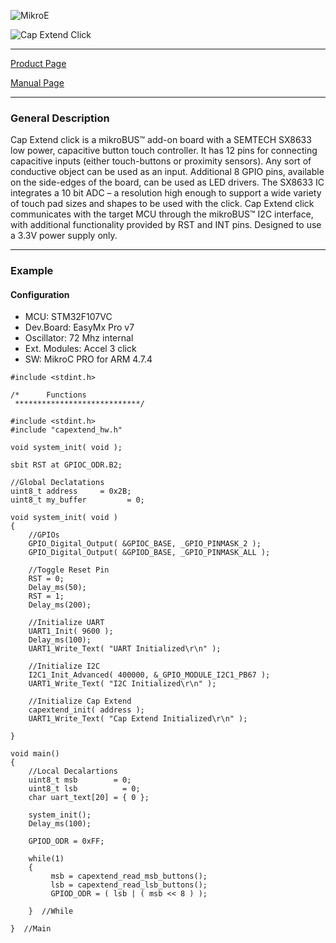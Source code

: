 ![MikroE](http://www.mikroe.com/img/designs/beta/logo_small.png)

![Cap Extend Click](http://cdn.mikroe.com/img/click/cap-extend/cap-extend-click.png)

---
[Product Page](http://www.mikroe.com/click/cap-extend/)

[Manual Page](http://docs.mikroe.com/Cap_Extend_click)

---

### General Description

Cap Extend click is a mikroBUS™ add-on board with a SEMTECH SX8633 low power, capacitive button touch controller. It has 12 pins for connecting capacitive inputs (either touch-buttons or proximity sensors). Any sort of conductive object can be used as an input. Additional 8 GPIO pins, available on the side-edges of the board, can be used as LED drivers. The SX8633 IC integrates a 10 bit ADC – a resolution high enough to support a wide variety of touch pad sizes and shapes to be used with the click. Cap Extend click communicates with the target MCU through the mikroBUS™ I2C interface, with additional functionality provided by RST and INT pins. Designed to use a 3.3V power supply only.


---

### Example

#### Configuration
* MCU:             STM32F107VC
* Dev.Board:       EasyMx Pro v7
* Oscillator:      72 Mhz internal
* Ext. Modules:    Accel 3 click
* SW:              MikroC PRO for ARM 4.7.4

```
#include <stdint.h>

/*      Functions
 ****************************/

#include <stdint.h>
#include "capextend_hw.h"

void system_init( void );

sbit RST at GPIOC_ODR.B2;

//Global Declatations
uint8_t address     = 0x2B;
uint8_t my_buffer         = 0;

void system_init( void )
{
    //GPIOs
    GPIO_Digital_Output( &GPIOC_BASE, _GPIO_PINMASK_2 );
    GPIO_Digital_Output( &GPIOD_BASE, _GPIO_PINMASK_ALL );

    //Toggle Reset Pin
    RST = 0;
    Delay_ms(50);
    RST = 1;
    Delay_ms(200);
    
    //Initialize UART
    UART1_Init( 9600 );
    Delay_ms(100);
    UART1_Write_Text( "UART Initialized\r\n" );
    
    //Initialize I2C
    I2C1_Init_Advanced( 400000, &_GPIO_MODULE_I2C1_PB67 );
    UART1_Write_Text( "I2C Initialized\r\n" );
    
    //Initialize Cap Extend
    capextend_init( address );
    UART1_Write_Text( "Cap Extend Initialized\r\n" );
    
}

void main() 
{
    //Local Decalartions
    uint8_t msb        = 0;
    uint8_t lsb          = 0;
    char uart_text[20] = { 0 };
    
    system_init();
    Delay_ms(100);
    
    GPIOD_ODR = 0xFF;

    while(1)
    {
         msb = capextend_read_msb_buttons();
         lsb = capextend_read_lsb_buttons();
         GPIOD_ODR = ( lsb | ( msb << 8 ) );

    }  //While

}  //Main

```


